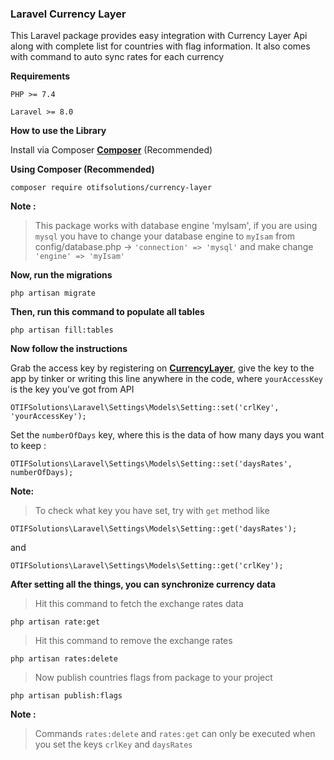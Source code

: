 ### Laravel Currency Layer

This Laravel package provides easy integration with Currency Layer Api along with complete list for countries with flag information. It also comes with command to auto sync rates for each currency 

__Requirements__

```PHP >= 7.4``` 

```Laravel >= 8.0```

__How to use the Library__

Install via Composer **[Composer](https://getcomposer.org/download)** (Recommended)

__Using Composer (Recommended)__

```
composer require otifsolutions/currency-layer
```

**Note :**

> This package works with database engine 'myIsam', if you are using `mysql` you have to change your database engine to `myIsam` from config/database.php -> `'connection' => 'mysql'` and make change `'engine' => 'myIsam'`

__Now, run the migrations__

```
php artisan migrate
```

__Then, run this command to populate all tables__

```
php artisan fill:tables
```

__Now follow the instructions__

Grab the access key by registering on **[CurrencyLayer](https://currencylayer.com)**, give the key to the app by tinker or writing this line anywhere in the code, where `yourAccessKey` is the key you've got from API

```
OTIFSolutions\Laravel\Settings\Models\Setting::set('crlKey', 'yourAccessKey');
```

Set the `numberOfDays` key, where this is the data of how many days you want to keep :

```
OTIFSolutions\Laravel\Settings\Models\Setting::set('daysRates', numberOfDays);
```

**Note:**

> To check what key you have set, try with `get` method like

```
OTIFSolutions\Laravel\Settings\Models\Setting::get('daysRates');
```

and

```
OTIFSolutions\Laravel\Settings\Models\Setting::get('crlKey');
```

__After setting all the things, you can synchronize currency data__

> Hit this command to fetch the exchange rates data

```
php artisan rate:get
```

> Hit this command to remove the exchange rates
```
php artisan rates:delete
```

> Now publish countries flags from package to your project
```
php artisan publish:flags
```

**Note :**

> Commands `rates:delete` and `rates:get` can only be executed when you set the keys `crlKey` and `daysRates`